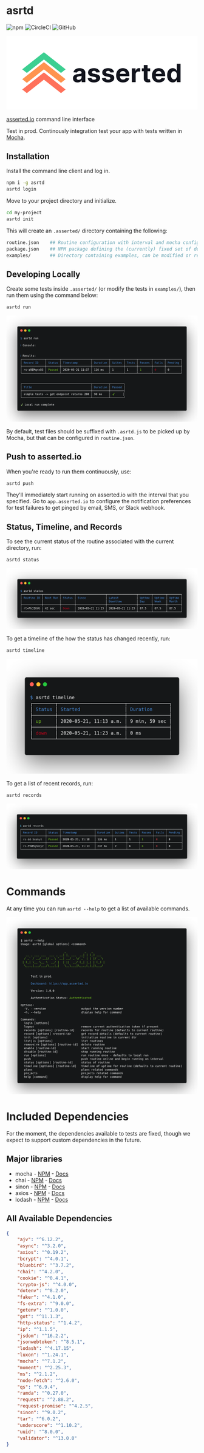 # asrtd

![npm](https://img.shields.io/npm/v/asrtd)
![CircleCI](https://img.shields.io/circleci/build/github/assertedio/asrtd)
![GitHub](https://img.shields.io/github/license/assertedio/asrtd)

![asserted logo](https://raw.githubusercontent.com/assertedio/asrtd/master/images/logo-dark.png)

[asserted.io](https://asserted.io) command line interface

Test in prod. Continously integration test your app with tests written in [Mocha](https://mochajs.org/).

## Installation

Install the command line client and log in. 

```bash
npm i -g asrtd
asrtd login
```

Move to your project directory and initialize.

```bash
cd my-project
asrtd init
```

This will create an `.asserted/` directory containing the following:

```bash
routine.json    ## Routine configuration with interval and mocha config
package.json    ## NPM package defining the (currently) fixed set of dependencies available during testing
examples/       ## Directory containing examples, can be modified or removed   
```

## Developing Locally

Create some tests inside `.asserted/` (or modify the tests in `examples/`), then run them using the command below:

```bash
asrtd run
```

![asrtd records](https://raw.githubusercontent.com/assertedio/asrtd/master/images/local.png)

By default, test files should be suffixed with `.asrtd.js` to be picked up by Mocha, but that can be configured in `routine.json`.

## Push to asserted.io

When you're ready to run them continuously, use:

```bash
asrtd push
```

They'll immediately start running on asserted.io with the interval that you specified. 
Go to `app.asserted.io` to configure the notification preferences for test failures to get pinged by email, SMS, or Slack webhook.

## Status, Timeline, and Records

To see the current status of the routine associated with the current directory, run:

```bash
asrtd status
```

![asrtd records](https://raw.githubusercontent.com/assertedio/asrtd/master/images/status.png)

To get a timeline of the how the status has changed recently, run:

```bash
asrtd timeline
```

![asrtd records](https://raw.githubusercontent.com/assertedio/asrtd/master/images/timeline.png)

To get a list of recent records, run:

```bash
asrtd records
```

![asrtd records](https://raw.githubusercontent.com/assertedio/asrtd/master/images/records.png)



# Commands

At any time you can run `asrtd --help` to get a list of available commands.

![asrtd records](https://raw.githubusercontent.com/assertedio/asrtd/master/images/help.png)


# Included Dependencies

For the moment, the dependencies available to tests are fixed, though we expect to support custom dependencies in the future.

## Major libraries

- mocha - [NPM](http://npmjs.com/package/mocha) - [Docs](https://mochajs.org/)
- chai - [NPM](https://www.npmjs.com/package/chai) - [Docs](https://www.chaijs.com/)
- sinon - [NPM](https://www.npmjs.com/package/sinon) - [Docs](https://sinonjs.org/)
- axios - [NPM](https://www.npmjs.com/package/axios) - [Docs](https://www.npmjs.com/package/axios)
- lodash - [NPM](https://www.npmjs.com/package/lodash) - [Docs](https://lodash.com/)

## All Available Dependencies

```json
{
    "ajv": "^6.12.2",
    "async": "^3.2.0",
    "axios": "^0.19.2",
    "bcrypt": "^4.0.1",
    "bluebird": "^3.7.2",
    "chai": "^4.2.0",
    "cookie": "^0.4.1",
    "crypto-js": "^4.0.0",
    "dotenv": "^8.2.0",
    "faker": "^4.1.0",
    "fs-extra": "^9.0.0",
    "getenv": "^1.0.0",
    "got": "^11.1.3",
    "http-status": "^1.4.2",
    "ip": "^1.1.5",
    "jsdom": "^16.2.2",
    "jsonwebtoken": "^8.5.1",
    "lodash": "^4.17.15",
    "luxon": "^1.24.1",
    "mocha": "^7.1.2",
    "moment": "^2.25.3",
    "ms": "^2.1.2",
    "node-fetch": "^2.6.0",
    "qs": "^6.9.4",
    "ramda": "^0.27.0",
    "request": "^2.88.2",
    "request-promise": "^4.2.5",
    "sinon": "^9.0.2",
    "tar": "^6.0.2",
    "underscore": "^1.10.2",
    "uuid": "^8.0.0",
    "validator": "^13.0.0"
}
```
